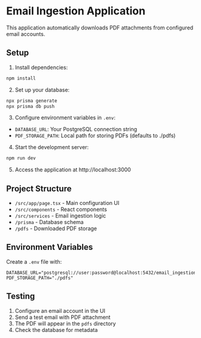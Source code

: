 # Email Ingestion Application

This application automatically downloads PDF attachments from configured email accounts.

## Setup

1. Install dependencies:
```bash
npm install
```

2. Set up your database:
```bash
npx prisma generate
npx prisma db push
```

3. Configure environment variables in `.env`:
- `DATABASE_URL`: Your PostgreSQL connection string
- `PDF_STORAGE_PATH`: Local path for storing PDFs (defaults to ./pdfs)

4. Start the development server:
```bash
npm run dev
```

5. Access the application at http://localhost:3000

## Project Structure

- `/src/app/page.tsx` - Main configuration UI
- `/src/components` - React components
- `/src/services` - Email ingestion logic
- `/prisma` - Database schema
- `/pdfs` - Downloaded PDF storage

## Environment Variables

Create a `.env` file with:
```
DATABASE_URL="postgresql://user:password@localhost:5432/email_ingestion_db"
PDF_STORAGE_PATH="./pdfs"
```

## Testing

1. Configure an email account in the UI
2. Send a test email with PDF attachment
3. The PDF will appear in the `pdfs` directory
4. Check the database for metadata
